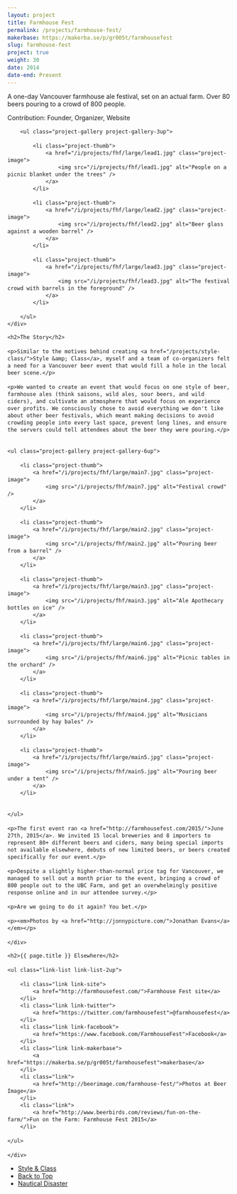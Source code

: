 ```yaml
---
layout: project
title: Farmhouse Fest
permalink: /projects/farmhouse-fest/
makerbase: https://makerba.se/p/gr005t/farmhousefest
slug: farmhouse-fest
project: true
weight: 30
date: 2014
date-end: Present
---
```


<section id="summary" class="project-section">
	<div class="wrap">
		<div class="project-summary">
			<p>A one-day Vancouver farmhouse ale festival, set on an actual farm. Over 80 beers pouring to a crowd of 800 people.</p>
			<p class="project-role">Contribution: Founder, Organizer, Website</p>
		</div>

		<ul class="project-gallery project-gallery-3up">

			<li class="project-thumb">
				<a href="/i/projects/fhf/large/lead1.jpg" class="project-image">
					<img src="/i/projects/fhf/lead1.jpg" alt="People on a picnic blanket under the trees" />
				</a>
			</li>

			<li class="project-thumb">
				<a href="/i/projects/fhf/large/lead2.jpg" class="project-image">
					<img src="/i/projects/fhf/lead2.jpg" alt="Beer glass against a wooden barrel" />
				</a>
			</li>

			<li class="project-thumb">
				<a href="/i/projects/fhf/large/lead3.jpg" class="project-image">
					<img src="/i/projects/fhf/lead3.jpg" alt="The festival crowd with barrels in the foreground" />
				</a>
			</li>

		</ul>
	</div>
</section>

<section id="story" class="project-section project-story">
	<div class="wrap">

	<h2>The Story</h2>

	<p>Similar to the motives behind creating <a href="/projects/style-class/">Style &amp; Class</a>, myself and a team of co-organizers felt a need for a Vancouver beer event that would fill a hole in the local beer scene.</p>

	<p>We wanted to create an event that would focus on one style of beer, farmhouse ales (think saisons, wild ales, sour beers, and wild ciders), and cultivate an atmosphere that would focus on experience over profits. We consciously chose to avoid everything we don't like about other beer festivals, which meant making decisions to avoid crowding people into every last space, prevent long lines, and ensure the servers could tell attendees about the beer they were pouring.</p>


	<ul class="project-gallery project-gallery-6up">

		<li class="project-thumb">
			<a href="/i/projects/fhf/large/main7.jpg" class="project-image">
				<img src="/i/projects/fhf/main7.jpg" alt="Festival crowd" />
			</a>
		</li>

		<li class="project-thumb">
			<a href="/i/projects/fhf/large/main2.jpg" class="project-image">
				<img src="/i/projects/fhf/main2.jpg" alt="Pouring beer from a barrel" />
			</a>
		</li>

		<li class="project-thumb">
			<a href="/i/projects/fhf/large/main3.jpg" class="project-image">
				<img src="/i/projects/fhf/main3.jpg" alt="Ale Apothecary bottles on ice" />
			</a>
		</li>

		<li class="project-thumb">
			<a href="/i/projects/fhf/large/main6.jpg" class="project-image">
				<img src="/i/projects/fhf/main6.jpg" alt="Picnic tables in the orchard" />
			</a>
		</li>

		<li class="project-thumb">
			<a href="/i/projects/fhf/large/main4.jpg" class="project-image">
				<img src="/i/projects/fhf/main4.jpg" alt="Musicians surrounded by hay bales" />
			</a>
		</li>

		<li class="project-thumb">
			<a href="/i/projects/fhf/large/main5.jpg" class="project-image">
				<img src="/i/projects/fhf/main5.jpg" alt="Pouring beer under a tent" />
			</a>
		</li>


	</ul>

	<p>The first event ran <a href="http://farmhousefest.com/2015/">June 27th, 2015</a>. We invited 15 local breweries and 8 importers to represent 80+ different beers and ciders, many being special imports not available elsewhere, debuts of new limited beers, or beers created specifically for our event.</p>

	<p>Despite a slightly higher-than-normal price tag for Vancouver, we managed to sell out a month prior to the event, bringing a crowd of 800 people out to the UBC Farm, and get an overwhelmingly positive response online and in our attendee survey.</p>

	<p>Are we going to do it again? You bet.</p>

	<p><em>Photos by <a href="http://jonnypicture.com/">Jonathan Evans</a></em></p>

	</div>
</section>


<section id="elsewhere" class="project-section project-elsewhere">
	<div class="wrap">

	<h2>{{ page.title }} Elsewhere</h2>

	<ul class="link-list link-list-2up">

		<li class="link link-site">
			<a href="http://farmhousefest.com/">Farmhouse Fest site</a>
		</li>
		<li class="link link-twitter">
			<a href="https://twitter.com/farmhousefest">@farmhousefest</a>
		</li>
		<li class="link link-facebook">
			<a href="https://www.facebook.com/FarmhouseFest">Facebook</a>
		</li>
		<li class="link link-makerbase">
			<a href="https://makerba.se/p/gr005t/farmhousefest">makerbase</a>
		</li>
		<li class="link">
			<a href="http://beerimage.com/farmhouse-fest/">Photos at Beer Image</a>
		</li>
		<li class="link">
			<a href="http://www.beerbirds.com/reviews/fun-on-the-farm/">Fun on the Farm: Farmhouse Fest 2015</a>
		</li>

	</ul>

	</div>
</section>


<section class="project-nav">
	<ul>
		<li class="project-prev">
			<a href="/projects/style-class/" class="link">
				Style &amp; Class
			</a>
		</li>
		<li class="project-top">
			<a href="#top" class="link">
				Back to Top
			</a>
		</li>
		<li class="project-next">
			<a href="/projects/nautical-disaster/" class="link">
				Nautical Disaster
			</a>
		</li>
	</ul>
</section>